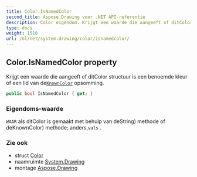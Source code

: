 ```yaml
---
title: Color.IsNamedColor
second_title: Aspose.Drawing voor .NET API-referentie
description: Color eigendom. Krijgt een waarde die aangeeft of ditColor structuur is een benoemde kleur of een lid van deKnownColor opsomming.
type: docs
weight: 1510
url: /nl/net/system.drawing/color/isnamedcolor/
---
```

## Color.IsNamedColor property

Krijgt een waarde die aangeeft of ditColor structuur is een benoemde kleur of een lid van de[`KnownColor`](../../knowncolor/) opsomming.

```csharp
public bool IsNamedColor { get; }
```

### Eigendoms-waarde

`WAAR` als ditColor is gemaakt met behulp van deString) methode of deKnownColor) methode; anders,`vals` .

### Zie ook

* struct [Color](../)
* naamruimte [System.Drawing](../../color/)
* montage [Aspose.Drawing](../../../)


